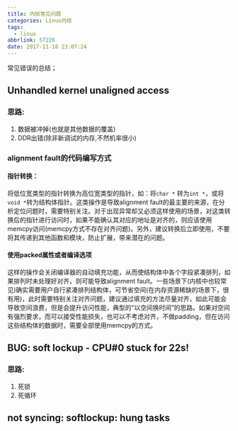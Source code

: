 ```yaml
---
title: 内核常见问题
categories: Linux内核
tags:
  - linux
abbrlink: 57226
date: 2017-11-18 23:07:24
---
```

常见错误的总结；

<!--more-->

## Unhandled kernel unaligned access

### 思路:

1. 数据被冲掉(也就是其他数据的覆盖)
2. DDR出错(除非新调试的内存,不然机率很小)

### alignment fault的代码编写方式

#### 指针转换：

将低位宽类型的指针转换为高位宽类型的指针，如：将`char *` 转为`int *`，或将`void *`转为结构体指针。这类操作是导致alignment fault的最主要的来源，在分析定位问题时，需要特别关注。对于出现异常却又必须这样使用的场景，对这类转换后的指针进行访问时，如果不能确认其对应的地址是对齐的，则应该使用memcpy访问(memcpy方式不存在对齐问题)。另外，建议转换后立即使用，不要将其传递到其他函数和模块，防止扩展，带来潜在的问题。

#### 使用packed属性或者编译选项

这样的操作会关闭编译器的自动填充功能，从而使结构体中各个字段紧凑排列，如果排列时未处理好对齐，则可能导致alignment fault。一些场景下(内核中也较常见)确实需要用户自行紧凑排列结构体，可节省空间(在内存资源稀缺的场景下，很有用)，此时需要特别关注对齐问题，建议通过填充的方法尽量对齐，如此可能会导致空间浪费，但是会提升访问性能，典型的“以空间换时间”的思路。如果对空间有强烈要求，而可以接受性能损失，也可以不考虑对齐，不做padding，但在访问这些结构体的数据时，需要全部使用memcpy的方式。


## BUG: soft lockup - CPU#0 stuck for 22s!

### 思路:

1. 死锁
2. 死循环


## not syncing: softlockup: hung tasks

